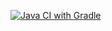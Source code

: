 [![Java CI with Gradle](https://github.com/Nazim1991/LessonThreeAUTOHomeWork/actions/workflows/gradle.yml/badge.svg)](https://github.com/Nazim1991/LessonThreeAUTOHomeWork/actions/workflows/gradle.yml)